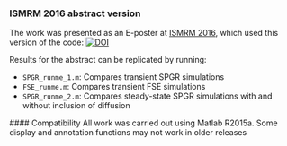 ### ISMRM 2016 abstract version

The work was presented as an E-poster at [ISMRM 2016](http://url), which used this version of the code:
 [![DOI](https://zenodo.org/badge/15049/mriphysics/EPG-isochromat.svg)](https://zenodo.org/badge/latestdoi/15049/mriphysics/EPG-isochromat)

Results for the abstract can be replicated by running:
* `SPGR_runme_1.m`: Compares transient SPGR simulations
* `FSE_runme.m`: Compares transient FSE simulations
* `SPGR_runme_2.m`: Compares steady-state SPGR simulations with and without inclusion of diffusion

#### Compatibility
All work was carried out using Matlab R2015a. Some display and annotation functions may not work in older releases
